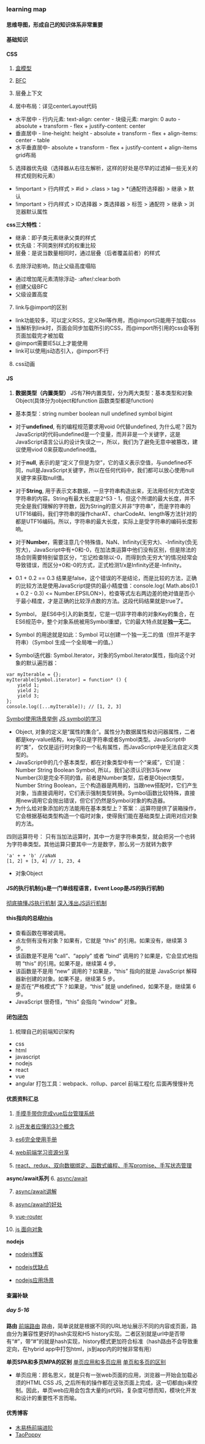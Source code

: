 ### learning map
#### 思维导图，形成自己的知识体系非常重要

#### 基础知识
#### CSS
1. [盒模型](./css/boxModel.md "盒模型")

2. [BFC](./css/bfc.md "BFC")

3. 层叠上下文

4. 居中布局：详见centerLayout代码

* 水平居中 - 行内元素: text-align: center - 块级元素: margin: 0 auto - absolute + transform - flex + justify-content: center
* 垂直居中 - line-height: height - absolute + transform - flex + align-items: center - table
* 水平垂直居中- absolute + transform - flex + justify-content + align-items grid布局

5. 选择器优先级（选择器从右往左解析，这样的好处是尽早的过滤掉一些无关的样式规则和元素）
* !important > 行内样式 > #id > .class > tag > *(通配符选择器) > 继承 > 默认
* !important > 行内样式 > ID选择器 > 类选择器 > 标签 > 通配符 > 继承 > 浏览器默认属性

**css三大特性：**
* 继承：即子类元素继承父类的样式
* 优先级：不同类别样式的权重比较
* 层叠：是说当数量相同时，通过层叠（后者覆盖前者）的样式

6. 去除浮动影响，防止父级高度塌陷
* 通过增加尾元素清除浮动- :after/:clear:both
* 创建父级BFC
* 父级设置高度

7. link与@import的区别
* link功能较多，可以定义RSS，定义Rel等作用，而@import只能用于加载css
* 当解析到link时，页面会同步加载所引的CSS，而@import所引用的css会等到页面加载完才被加载
* @import需要IE5以上才能使用
* link可以使用js动态引入，@import不行

8. css动画

#### JS
1. **数据类型（内置类型）**
JS有7种内置类型，分为两大类型：基本类型和对象Object(具体分为object和function 函数类型都是function)

* 基本类型：string  number  boolean null  undefined symbol bigint

* 对于**undefined**, 有的编程规范要求用void 0代替undefined, 为什么呢？因为JavaScript的代码undefined是一个变量，而并非是一个关键字，这是JavaScript语言公认的设计失误之一，所以，我们为了避免无意中被篡改，建议使用viod 0来获取undefined值。
* 对于**null**, 表示的是“定义了但是为空”，它的语义表示空值，与undefined不同，null是JavaScript关键字，所以在任何代码中，我们都可以放心使用null关键字来获取null值。
* 对于**String**, 用于表示文本数据，一旦字符串构造出来，无法用任何方式改变字符串的内容。String有最大长度是2^53 - 1，但这个所谓的最大长度，并不完全是我们理解的字符数，因为String的意义并非“字符串”，而是字符串的UTF16编码，我们字符串的操作charAT、charCodeAt、length等方法针对的都是UTF16编码。所以，字符串的最大长度，实际上是受字符串的编码长度影响。
* 对于**Number**，需要注意几个特殊值，NaN、Infinity(无穷大)、-Infinity(负无穷大)，JavaScript中有+0和-0，在加法类运算中他们没有区别，但是除法的场合则需要特别留意区分，“忘记检查除以-0，而得到负无穷大”的情况经常会导致错误，而区分+0和-0的方式，正式检测1/x是Infinity还是-Infinity。
* 0.1 + 0.2 == 0.3 结果是false，这个错误的不是结论，而是比较的方法，正确的比较方法是使用JavaScript提供的最小精度值：console.log( Math.abs(0.1 + 0.2 - 0.3) <= Number.EPSILON>)，检查等式左右两边差的绝对值是否小于最小精度，才是正确的比较浮点数的方法。这段代码结果就是true了。

* Symbol， 是ES6中引入的新类型，它是一切非字符串的对象Key的集合，在ES6规范中，整个对象系统被用Symbol重塑，它的最大特点就是**独一无二**。
* Symbol 的用途就是如此：Symbol 可以创建一个独一无二的值（但并不是字符串）（Symbol 生成一个全局唯一的值。）
* Symbol迭代器: Symbol.Iterator，对象的Symbol.Iterator属性，指向这个对象的默认遍历器：
```
var myIterable = {};
myIterable[Symbol.iterator] = function* () {
    yield 1;
    yield 2;
    yield 3;
};
console.log([...myIterable]); // [1, 2, 3]
```

[Symbol使用场景举例](https://zhuanlan.zhihu.com/p/22652486 "Symbol使用场景举例")
[JS symbol的学习](https://www.jianshu.com/p/fd76d308b742 "JS symbol的学习")

* Object, 对象的定义是“属性的集合”。属性分为数据属性和访问器属性，二者都是key-value结构，key可以是字符串或者Symbol类型。JavaScript中的“类”， 仅仅是运行时对象的一个私有属性，而JavaScript中是无法自定义类型的。
* JavaScript中的几个基本类型，都在对象类型中有一个“亲戚”，它们是：Number String Boolean Symbol, 所以，我们必须认识到3与new Number(3)是完全不同的值，前者是Number类型，后者是Object类型，Number String Boolean，三个构造器是两用的，当跟new搭配时，它们产生对象，当直接调用时，它们表示强制类型转换。Symbol函数比较特殊，直接用new调用它会抛出错误，但它们仍然是Symbol对象的构造器。
* 为什么给对象添加的方法能用在基本类型上？答案：.运算符提供了装箱操作，它会根据基础类型构造一个临时对象，使得我们能在基础类型上调用对应对象的方法。

四则运算符号：
只有当加法运算时，其中一方是字符串类型，就会把另一个也转为字符串类型。其他运算只要其中一方是数字，那么另一方就转为数字

```
'a' + + 'b' //aNaN
[1, 2] + [3, 4] // 1, 23, 4
```
* 对象Object


#### JS的执行机制(js是一门单线程语言，Event Loop是JS的执行机制)
[彻底搞懂JS执行机制](https://juejin.im/post/59e85eebf265da430d571f89 "彻底搞懂JS执行机制")
[深入浅出JS运行机制](https://github.com/ljianshu/Blog "深入浅出JS运行机制")

#### this指向的总结[this](https://juejin.im/post/5b9f176b6fb9a05d3827d03f "this")
- 查看函数在哪被调用。
- 点左侧有没有对象？如果有，它就是 “this” 的引用。如果没有，继续第 3 步。
- 该函数是不是用 “call”、“apply” 或者 “bind” 调用的？如果是，它会显式地指明 “this” 的引用。如果不是，继续第 4 步。
- 该函数是不是用 “new” 调用的？如果是，“this” 指向的就是 JavaScript 解释器新创建的对象。如果不是，继续第 5 步。
- 是否在“严格模式”下？如果是，“this” 就是 undefined，如果不是，继续第 6 步。
- JavaScript 很奇怪，“this” 会指向 “window” 对象。

#### 闭包[闭包](https://segmentfault.com/a/1190000006875662#articleHeader6 "闭包")


1. 梳理自己的前端知识架构
* css
* html
* javascript
* nodejs
* react
* vue
* angular
打包工具：webpack、rollup、parcel
前端工程化
后面再慢慢补充

#### 优质资料汇总

1. [手摸手带你完成vue后台管理系统](https://github.com/PanJiaChen/vue-element-admin "vue")

2. [js开发者应懂的33个概念](https://github.com/stephentian/33-js-concepts "")
3. [es6完全使用手册](https://juejin.im/post/5bfe05505188252098022400 "es6手册")
4. [web前端学习资源分享](https://juejin.im/post/5a0c1956f265da430a501f51 "学习资源")
5. [react、redux、双向数据绑定、函数式编程、手写promise、手写状态管理](https://juejin.im/post/5c1f01fef265da61587723f4 "五星好文")

**async/await系列**
6. [async/await](https://juejin.im/post/5c98ca366fb9a0710f47f1e5 "async/await")

7. [async/await讲解](https://juejin.im/post/5ab60c606fb9a028bc2db1d4 "async/await")

8. [async/await的好处](https://zhuanlan.zhihu.com/p/26505825 "async/await")

   
9. [vue-router](https://mp.weixin.qq.com/s/EJ7a4J6kJlZgc7Ars3Fxgw "vue-router")

10. [js 面向对象](https://mp.weixin.qq.com/s/cULis5W_y0Lu5Z3c-1sRhQ "js 面向对象")

**nodejs**

* [nodejs博客](http://blog.fens.me/series-nodejs/ "nodejs博客")

* [nodejs优缺点](https://www.cnblogs.com/sysuys/p/3460614.html "nodejs优缺点")

* [nodejs应用场景](https://www.cnblogs.com/gassnake999/p/7044583.html "nodejs应用场景")


#### 查漏补缺
##### day 5-16
**路由**
[前端路由](https://www.zhihu.com/question/53064386 "前端路由")
路由，简单说就是根据不同的URL地址展示不同的内容或页面，路由分为兼容性更好的hash实现和H5 history实现。二者区别就是url中是否带有“#”，带“#”的就是hash实现，history模式更加符合标准（hash路由不会导致重定向，在hybrid app中打包html，js到app内的时候非常有用）

**单页SPA和多页MPA的区别**
[单页应用和多页应用](https://juejin.im/post/5a0ea4ec6fb9a0450407725c "单页应用和多页应用")
[单页和多页的区别](https://blog.csdn.net/qq_16546829/article/details/81534724 "单页和多页的区别")
* 单页应用：顾名思义，就是只有一张web页面的应用，浏览器一开始会加载必须的HTML CSS JS, 之后所有的操作都在这张页面上完成，这一切都由js来控制。因此，单页web应用会包含大量的js代码，复杂度可想而知，模块化开发和设计的重要性不言而喻。


#### 优秀博客
* [木易杨前端进阶](https://muyiy.cn/ "木易杨前端进阶")
* [TaoPoppy](https://www.taopoppy.cn/ "TaoPoppy")